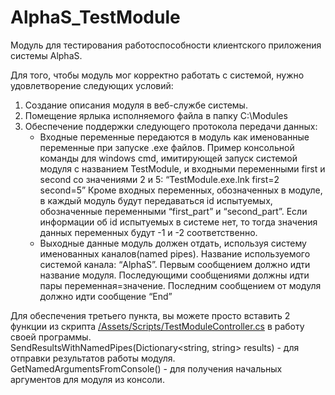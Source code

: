 # AlphaS_TestModule
Модуль для тестирования работоспособности клиентского приложения системы AlphaS.  

Для того, чтобы модуль мог корректно работать с системой, нужно удовлетворение следующих условий:
1. Создание описания модуля в веб-службе системы.
2. Помещение ярлыка исполняемого файла в папку C:\Modules
3. Обеспечение поддержки следующего протокола передачи данных:
    * Входные переменные передаются в модуль как именованные переменные при запуске .exe файлов. Пример консольной команды для windows cmd, имитирующей запуск системой модуля с названием TestModule, и входными переменными first и second со значениями 2 и 5: “TestModule.exe.lnk first=2 second=5”
Кроме входных переменных, обозначенных в модуле, в каждый модуль будут передаваться id испытуемых, обозначенные переменными “first_part” и “second_part”. Если информации об id испытуемых в системе нет, то тогда значения данных переменных будут -1 и -2 соответственно.
    * Выходные данные модуль должен отдать, используя систему именованных каналов(named pipes). Название используемого системой канала: “AlphaS”. Первым сообщением должно идти название модуля. Последующими сообщениями должны идти пары переменная=значение. Последним сообщением от модуля должно идти сообщение “End”

Для обеспечения третьего пункта, вы можете просто вставить 2 функции из скрипта [/Assets/Scripts/TestModuleController.cs](https://github.com/YpbIrb/AlphaS_TestModule/blob/main/Assets/Scripts/TestModuleController.cs) в работу своей программы.  
SendResultsWithNamedPipes(Dictionary<string, string> results) - для отправки результатов работы модуля.  
GetNamedArgumentsFromConsole() - для получения начальных аргументов для модуля из консоли.  
